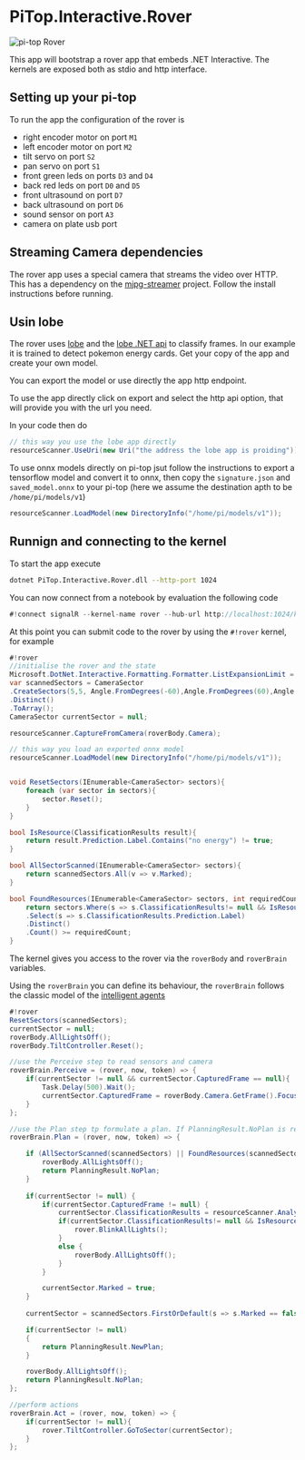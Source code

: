 # PiTop.Interactive.Rover

![pi-top Rover](./../../../resources/pi-top-rover-green-mat.gif)

This app will bootstrap a rover app that embeds .NET Interactive. The kernels are exposed both as stdio and http interface.

## Setting up your pi-top

To run the app the configuration of the rover is

*  right encoder motor on port `M1`
*  left encoder motor on port `M2`
*  tilt servo on port `S2`
*  pan servo on port `S1`
*  front green leds on ports `D3` and `D4`
*  back red leds on port `D0` and `D5`
*  front ultrasound on port `D7`
*  back ultrasound on port `D6`
*  sound sensor on port `A3`
*  camera on plate usb port

## Streaming Camera dependencies

The rover app uses a special camera that streams the video over HTTP. This has a dependency on the [mjpg-streamer](https://github.com/jacksonliam/mjpg-streamer) project. Follow the install instructions before running.

## Usin lobe

The rover uses [lobe](https://lobe.ai/) and the [lobe .NET api](https://github.com/lobe/lobe.NET) to classify frames. In our example it is trained to detect pokemon energy cards. Get your copy of the app
and create your own model.

You can export the model or use directly the app http endpoint.

To use the app directly click on export and select the http api option, that will provide you with the url you need. 

In your code then do
```csharp
// this way you use the lobe app directly
resourceScanner.UseUri(new Uri("the address the lobe app is proiding"));
```

To use onnx models directly on pi-top jsut follow the instructions to export a tensorflow model and convert it to onnx, then copy the `signature.json` and `saved_model.onnx` to your pi-top (here we assume the destination apth to be `/home/pi/models/v1`)
```csharp
resourceScanner.LoadModel(new DirectoryInfo("/home/pi/models/v1"));
```

## Runnign and connecting to the kernel

To start the app execute
```sh
dotnet PiTop.Interactive.Rover.dll --http-port 1024
```

You can now connect from a notebook by evaluation the following code
```csharp
#!connect signalR --kernel-name rover --hub-url http://localhost:1024/kenrelhub
```

At this point you can submit code to the rover by using the `#!rover` kernel, for example

```csharp
#!rover
//initialise the rover and the state
Microsoft.DotNet.Interactive.Formatting.Formatter.ListExpansionLimit = 25;
var scannedSectors = CameraSector
.CreateSectors(5,5, Angle.FromDegrees(-60),Angle.FromDegrees(60),Angle.FromDegrees(-15),Angle.FromDegrees(30))
.Distinct()
.ToArray();
CameraSector currentSector = null;

resourceScanner.CaptureFromCamera(roverBody.Camera);

// this way you load an exported onnx model
resourceScanner.LoadModel(new DirectoryInfo("/home/pi/models/v1"));


void ResetSectors(IEnumerable<CameraSector> sectors){
    foreach (var sector in sectors){
        sector.Reset();
    }
}

bool IsResource(ClassificationResults result){
    return result.Prediction.Label.Contains("no energy") != true;
}

bool AllSectorScanned(IEnumerable<CameraSector> sectors){
    return scannedSectors.All(v => v.Marked);
}

bool FoundResources(IEnumerable<CameraSector> sectors, int requiredCount){
    return sectors.Where(s => s.ClassificationResults!= null && IsResource(s.ClassificationResults))
    .Select(s => s.ClassificationResults.Prediction.Label)
    .Distinct()
    .Count() >= requiredCount;
}

```

The kernel gives you access to the rover via the `roverBody` and `roverBrain` variables.

Using the `roverBrain` you can define its behaviour, the `roverBrain` follows the classic model of the [intelligent agents](https://en.wikipedia.org/wiki/Intelligent_agent)
```csharp
#!rover
ResetSectors(scannedSectors);
currentSector = null;
roverBody.AllLightsOff();
roverBody.TiltController.Reset();

//use the Perceive step to read sensors and camera
roverBrain.Perceive = (rover, now, token) => {
    if(currentSector != null && currentSector.CapturedFrame == null){
        Task.Delay(500).Wait();
        currentSector.CapturedFrame = roverBody.Camera.GetFrame().Focus();
    }
};

//use the Plan step tp formulate a plan. If PlanningResult.NoPlan is returned then the Act step will not be executed
roverBrain.Plan = (rover, now, token) => {

    if (AllSectorScanned(scannedSectors) || FoundResources(scannedSectors, 4)){
        roverBody.AllLightsOff();
        return PlanningResult.NoPlan;
    }
   
    if(currentSector != null) {
        if(currentSector.CapturedFrame != null) {
            currentSector.ClassificationResults = resourceScanner.AnalyseFrame(currentSector.CapturedFrame);
            if(currentSector.ClassificationResults!= null && IsResource(currentSector.ClassificationResults)) {
                rover.BlinkAllLights();
            }
            else {
                roverBody.AllLightsOff();
            }       
        }  

        currentSector.Marked = true;
    }
    
    currentSector = scannedSectors.FirstOrDefault(s => s.Marked == false);

    if(currentSector != null)
    {
        return PlanningResult.NewPlan;
    }

    roverBody.AllLightsOff();
    return PlanningResult.NoPlan;
};

//perform actions 
roverBrain.Act = (rover, now, token) => { 
    if(currentSector != null){
        rover.TiltController.GoToSector(currentSector);
    }   
};
```
